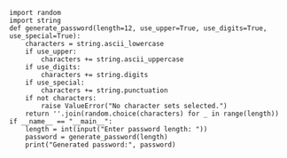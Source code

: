 	import random
	import string
	def generate_password(length=12, use_upper=True, use_digits=True, use_special=True):
		characters = string.ascii_lowercase
		if use_upper:
			characters += string.ascii_uppercase
		if use_digits:
			characters += string.digits
		if use_special:
			characters += string.punctuation
		if not characters:
			raise ValueError("No character sets selected.")
		return ''.join(random.choice(characters) for _ in range(length))
	if __name__ == "__main__":
		length = int(input("Enter password length: "))
		password = generate_password(length)
		print("Generated password:", password)
